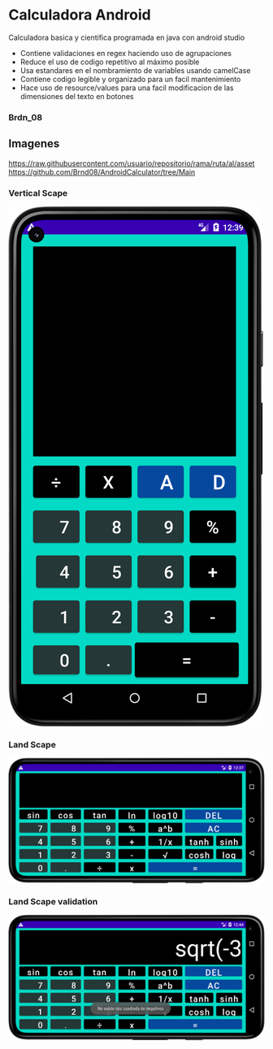 ﻿# Calculadora Android
 Calculadora basica y cientifica programada en java con android studio
 - Contiene validaciones en regex haciendo uso de agrupaciones
 - Reduce el uso de codigo repetitivo al máximo posible
 - Usa estandares en el nombramiento de variables usando camelCase
 - Contiene codigo legible y organizado para un facil mantenimiento
 - Hace uso de resource/values para una facil modificacion de las dimensiones del texto en botones
 
 ### Brdn_08
 
 ## Imagenes

https://raw.githubusercontent.com/usuario/repositorio/rama/ruta/al/asset
https://github.com/Brnd08/AndroidCalculator/tree/Main
### Vertical Scape
![cal1](https://raw.githubusercontent.com/Brnd08/AndroidCalculator/Main/imagenes/calculadoraBasica.png)
### Land Scape
![calc2](https://raw.githubusercontent.com/Brnd08/AndroidCalculator/Main/imagenes/calculadoraCientifica.png)
### Land Scape validation
![calc3](https://raw.githubusercontent.com/Brnd08/AndroidCalculator/Main/imagenes/calculadoraValidacion.png)

 

